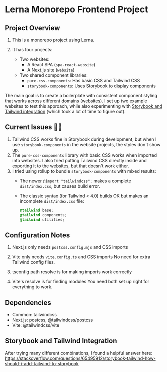 # Lerna Monorepo Frontend Project

## Project Overview

1. This is a monorepo project using Lerna.

2. It has four projects:
   - Two websites:
     - A React SPA (`spa-react-website`)
     - A Next.js site (`website`)
   - Two shared component libraries:
     - `pure-css-components`: Has basic CSS and Tailwind CSS
     - `storybook-components`: Uses Storybook to display components

The main goal is to create a boilerplate with consistent component styling that works across different domains (websites). I set up two example websites to test this approach, while also experimenting with [Storybook and Tailwind integration](#storybook-and-tailwind-integration) (which took a lot of time to figure out).

## Current Issues 🚨🚨

1. Tailwind CSS works fine in Storybook during development, but when I use `storybook-components` in the website projects, the styles don't show up.
2. The `pure-css-components` library with basic CSS works when imported into websites. I also tried putting Tailwind CSS directly inside and exporting it to the websites, but that doesn't work either.
3. I tried using rollup to bundle `storybook-components` with mixed results:
   - The newer `@import "tailwindcss";` makes a complete `dist/index.css`, but causes build error.
   - The classic syntax (for Tailwind < 4.0) builds OK but makes an incomplete `dist/index.css` file:

        ```css
        @tailwind base;
        @tailwind components;
        @tailwind utilities;
        ```

## Configuration Notes

1. Next.js only needs `postcss.config.mjs` and CSS imports
2. Vite only needs `vite.config.ts` and CSS imports
No need for extra Tailwind config files.

3. tsconfig path resolve is for making imports work correctly
4. Vite's resolve is for finding modules
You need both set up right for everything to work.

## Dependencies

- Common: tailwindcss
- Next.js: postcss, @tailwindcss/postcss
- Vite: @tailwindcss/vite

## Storybook and Tailwind Integration

After trying many different combinations, I found a helpful answer here:
https://stackoverflow.com/questions/65495912/storybook-tailwind-how-should-i-add-tailwind-to-storybook